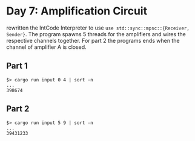 # Day 7: Amplification Circuit

rewritten the IntCode Interpreter to use `use std::sync::mpsc::{Receiver, Sender}`. 
The program spawns 5 threads for the amplifiers and wires the respective channels together.
For part 2 the programs ends when the channel of amplifier A is closed.

## Part 1
```
$> cargo run input 0 4 | sort -n
...
398674
```

## Part 2
```
$> cargo run input 5 9 | sort -n
...
39431233
```
